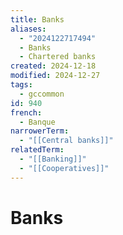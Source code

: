 ```yaml
---
title: Banks
aliases:
  - "2024122717494"
  - Banks
  - Chartered banks
created: 2024-12-18
modified: 2024-12-27
tags:
  - gccommon
id: 940
french:
  - Banque
narrowerTerm:
  - "[[Central banks]]"
relatedTerm:
  - "[[Banking]]"
  - "[[Cooperatives]]"
---
```

# Banks
